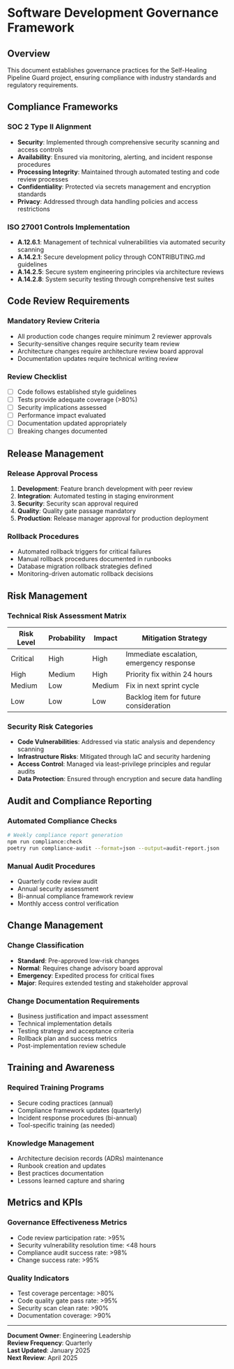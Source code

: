 # Software Development Governance Framework

## Overview

This document establishes governance practices for the Self-Healing Pipeline Guard project, ensuring compliance with industry standards and regulatory requirements.

## Compliance Frameworks

### SOC 2 Type II Alignment
- **Security**: Implemented through comprehensive security scanning and access controls
- **Availability**: Ensured via monitoring, alerting, and incident response procedures
- **Processing Integrity**: Maintained through automated testing and code review processes
- **Confidentiality**: Protected via secrets management and encryption standards
- **Privacy**: Addressed through data handling policies and access restrictions

### ISO 27001 Controls Implementation
- **A.12.6.1**: Management of technical vulnerabilities via automated security scanning
- **A.14.2.1**: Secure development policy through CONTRIBUTING.md guidelines
- **A.14.2.5**: Secure system engineering principles via architecture reviews
- **A.14.2.8**: System security testing through comprehensive test suites

## Code Review Requirements

### Mandatory Review Criteria
- All production code changes require minimum 2 reviewer approvals
- Security-sensitive changes require security team review
- Architecture changes require architecture review board approval
- Documentation updates require technical writing review

### Review Checklist
- [ ] Code follows established style guidelines
- [ ] Tests provide adequate coverage (>80%)
- [ ] Security implications assessed
- [ ] Performance impact evaluated
- [ ] Documentation updated appropriately
- [ ] Breaking changes documented

## Release Management

### Release Approval Process
1. **Development**: Feature branch development with peer review
2. **Integration**: Automated testing in staging environment
3. **Security**: Security scan approval required
4. **Quality**: Quality gate passage mandatory
5. **Production**: Release manager approval for production deployment

### Rollback Procedures
- Automated rollback triggers for critical failures
- Manual rollback procedures documented in runbooks
- Database migration rollback strategies defined
- Monitoring-driven automatic rollback decisions

## Risk Management

### Technical Risk Assessment Matrix
| Risk Level | Probability | Impact | Mitigation Strategy |
|------------|-------------|--------|-------------------|
| Critical | High | High | Immediate escalation, emergency response |
| High | Medium | High | Priority fix within 24 hours |
| Medium | Low | Medium | Fix in next sprint cycle |
| Low | Low | Low | Backlog item for future consideration |

### Security Risk Categories
- **Code Vulnerabilities**: Addressed via static analysis and dependency scanning
- **Infrastructure Risks**: Mitigated through IaC and security hardening
- **Access Control**: Managed via least-privilege principles and regular audits
- **Data Protection**: Ensured through encryption and secure data handling

## Audit and Compliance Reporting

### Automated Compliance Checks
```bash
# Weekly compliance report generation
npm run compliance:check
poetry run compliance-audit --format=json --output=audit-report.json
```

### Manual Audit Procedures
- Quarterly code review audit
- Annual security assessment
- Bi-annual compliance framework review
- Monthly access control verification

## Change Management

### Change Classification
- **Standard**: Pre-approved low-risk changes
- **Normal**: Requires change advisory board approval
- **Emergency**: Expedited process for critical fixes
- **Major**: Requires extended testing and stakeholder approval

### Change Documentation Requirements
- Business justification and impact assessment
- Technical implementation details
- Testing strategy and acceptance criteria
- Rollback plan and success metrics
- Post-implementation review schedule

## Training and Awareness

### Required Training Programs
- Secure coding practices (annual)
- Compliance framework updates (quarterly)
- Incident response procedures (bi-annual)
- Tool-specific training (as needed)

### Knowledge Management
- Architecture decision records (ADRs) maintenance
- Runbook creation and updates
- Best practices documentation
- Lessons learned capture and sharing

## Metrics and KPIs

### Governance Effectiveness Metrics
- Code review participation rate: >95%
- Security vulnerability resolution time: <48 hours
- Compliance audit success rate: >98%
- Change success rate: >95%

### Quality Indicators
- Test coverage percentage: >80%
- Code quality gate pass rate: >95%
- Security scan clean rate: >90%
- Documentation coverage: >90%

---

**Document Owner**: Engineering Leadership  
**Review Frequency**: Quarterly  
**Last Updated**: January 2025  
**Next Review**: April 2025
